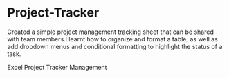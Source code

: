 # Project-Tracker

Created a simple project management tracking sheet that can be shared with team members.I learnt how to organize and format a table, as well as add dropdown menus and conditional formatting to highlight the status of a task.


Excel Project Tracker Management
